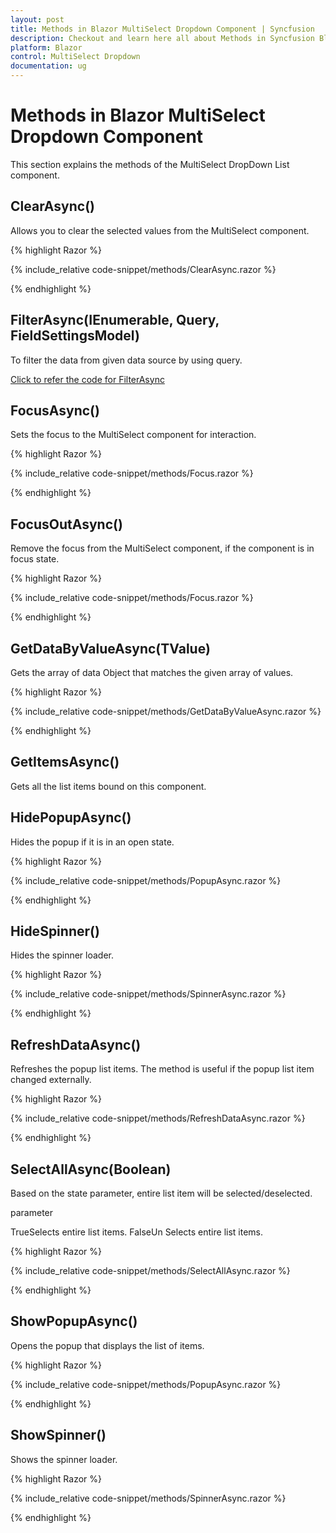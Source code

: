 ```yaml
---
layout: post
title: Methods in Blazor MultiSelect Dropdown Component | Syncfusion
description: Checkout and learn here all about Methods in Syncfusion Blazor MultiSelect Dropdown component and more.
platform: Blazor
control: MultiSelect Dropdown
documentation: ug
---
```


# Methods in Blazor MultiSelect Dropdown Component

This section explains the methods of the MultiSelect DropDown List component.

## ClearAsync()

Allows you to clear the selected values from the MultiSelect component.

{% highlight Razor %}

{% include_relative code-snippet/methods/ClearAsync.razor %}

{% endhighlight %}

## FilterAsync(IEnumerable<TItem>, Query, FieldSettingsModel)

To filter the data from given data source by using query.

[Click to refer the code for FilterAsync](https://blazor.syncfusion.com/documentation/multiselect-dropdown/filtering)

## FocusAsync()

Sets the focus to the MultiSelect component for interaction.

{% highlight Razor %}

{% include_relative code-snippet/methods/Focus.razor %}

{% endhighlight %}

## FocusOutAsync()

Remove the focus from the MultiSelect component, if the component is in focus state.

{% highlight Razor %}

{% include_relative code-snippet/methods/Focus.razor %}

{% endhighlight %}

## GetDataByValueAsync(TValue)

Gets the array of data Object that matches the given array of values.

{% highlight Razor %}

{% include_relative code-snippet/methods/GetDataByValueAsync.razor %}

{% endhighlight %}

## GetItemsAsync()

Gets all the list items bound on this component.

## HidePopupAsync()

Hides the popup if it is in an open state.

{% highlight Razor %}

{% include_relative code-snippet/methods/PopupAsync.razor %}

{% endhighlight %}

## HideSpinner()

Hides the spinner loader.

{% highlight Razor %}

{% include_relative code-snippet/methods/SpinnerAsync.razor %}

{% endhighlight %}

## RefreshDataAsync()

Refreshes the popup list items. The method is useful if the popup list item changed externally.

{% highlight Razor %}

{% include_relative code-snippet/methods/RefreshDataAsync.razor %}

{% endhighlight %}

## SelectAllAsync(Boolean)

Based on the state parameter, entire list item will be selected/deselected.

parameter

TrueSelects entire list items.
FalseUn Selects entire list items.

{% highlight Razor %}

{% include_relative code-snippet/methods/SelectAllAsync.razor %}

{% endhighlight %}

## ShowPopupAsync()

Opens the popup that displays the list of items.

{% highlight Razor %}

{% include_relative code-snippet/methods/PopupAsync.razor %}

{% endhighlight %}

## ShowSpinner()

Shows the spinner loader.

{% highlight Razor %}

{% include_relative code-snippet/methods/SpinnerAsync.razor %}

{% endhighlight %}

